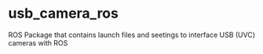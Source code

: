 # usb_camera_ros
ROS Package that contains launch files and seetings to interface USB (UVC) cameras with ROS
